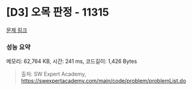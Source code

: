 # [D3] 오목 판정 - 11315 

[문제 링크](https://swexpertacademy.com/main/code/problem/problemDetail.do?contestProbId=AXaSUPYqPYMDFASQ) 

### 성능 요약

메모리: 62,764 KB, 시간: 241 ms, 코드길이: 1,426 Bytes



> 출처: SW Expert Academy, https://swexpertacademy.com/main/code/problem/problemList.do